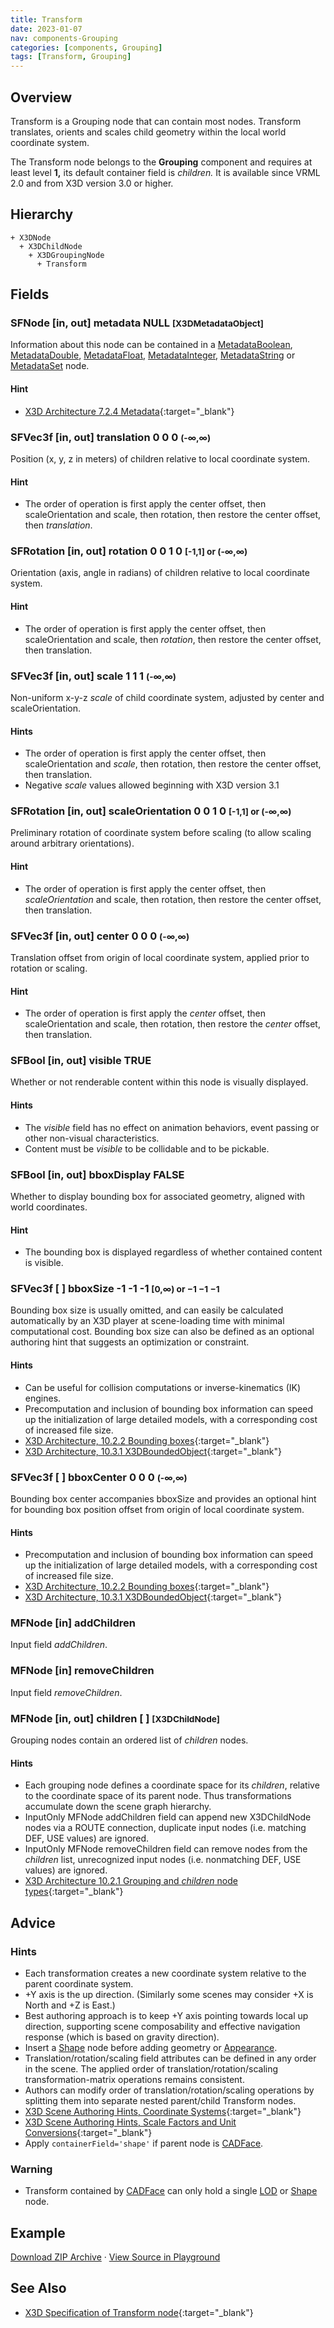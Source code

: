 ```yaml
---
title: Transform
date: 2023-01-07
nav: components-Grouping
categories: [components, Grouping]
tags: [Transform, Grouping]
---
```

<style>
.post h3 {
  word-spacing: 0.2em;
}
</style>

## Overview

Transform is a Grouping node that can contain most nodes. Transform translates, orients and scales child geometry within the local world coordinate system.

The Transform node belongs to the **Grouping** component and requires at least level **1,** its default container field is *children.* It is available since VRML 2.0 and from X3D version 3.0 or higher.

## Hierarchy

```
+ X3DNode
  + X3DChildNode
    + X3DGroupingNode
      + Transform
```

## Fields

### SFNode [in, out] **metadata** NULL <small>[X3DMetadataObject]</small>

Information about this node can be contained in a [MetadataBoolean](/x_ite/components/core/metadataboolean/), [MetadataDouble](/x_ite/components/core/metadatadouble/), [MetadataFloat](/x_ite/components/core/metadatafloat/), [MetadataInteger](/x_ite/components/core/metadatainteger/), [MetadataString](/x_ite/components/core/metadatastring/) or [MetadataSet](/x_ite/components/core/metadataset/) node.

#### Hint

- [X3D Architecture 7.2.4 Metadata](https://www.web3d.org/specifications/X3Dv4/ISO-IEC19775-1v4-IS//Part01/components/core.html#Metadata){:target="_blank"}

### SFVec3f [in, out] **translation** 0 0 0 <small>(-∞,∞)</small>

Position (x, y, z in meters) of children relative to local coordinate system.

#### Hint

- The order of operation is first apply the center offset, then scaleOrientation and scale, then rotation, then restore the center offset, then *translation*.

### SFRotation [in, out] **rotation** 0 0 1 0 <small>[-1,1] or (-∞,∞)</small>

Orientation (axis, angle in radians) of children relative to local coordinate system.

#### Hint

- The order of operation is first apply the center offset, then scaleOrientation and scale, then *rotation*, then restore the center offset, then translation.

### SFVec3f [in, out] **scale** 1 1 1 <small>(-∞,∞)</small>

Non-uniform x-y-z *scale* of child coordinate system, adjusted by center and scaleOrientation.

#### Hints

- The order of operation is first apply the center offset, then scaleOrientation and *scale*, then rotation, then restore the center offset, then translation.
- Negative *scale* values allowed beginning with X3D version 3.1

### SFRotation [in, out] **scaleOrientation** 0 0 1 0 <small>[-1,1] or (-∞,∞)</small>

Preliminary rotation of coordinate system before scaling (to allow scaling around arbitrary orientations).

#### Hint

- The order of operation is first apply the center offset, then *scaleOrientation* and scale, then rotation, then restore the center offset, then translation.

### SFVec3f [in, out] **center** 0 0 0 <small>(-∞,∞)</small>

Translation offset from origin of local coordinate system, applied prior to rotation or scaling.

#### Hint

- The order of operation is first apply the *center* offset, then scaleOrientation and scale, then rotation, then restore the *center* offset, then translation.

### SFBool [in, out] **visible** TRUE

Whether or not renderable content within this node is visually displayed.

#### Hints

- The *visible* field has no effect on animation behaviors, event passing or other non-visual characteristics.
- Content must be *visible* to be collidable and to be pickable.

### SFBool [in, out] **bboxDisplay** FALSE

Whether to display bounding box for associated geometry, aligned with world coordinates.

#### Hint

- The bounding box is displayed regardless of whether contained content is visible.

### SFVec3f [ ] **bboxSize** -1 -1 -1 <small>[0,∞) or −1 −1 −1</small>

Bounding box size is usually omitted, and can easily be calculated automatically by an X3D player at scene-loading time with minimal computational cost. Bounding box size can also be defined as an optional authoring hint that suggests an optimization or constraint.

#### Hints

- Can be useful for collision computations or inverse-kinematics (IK) engines.
- Precomputation and inclusion of bounding box information can speed up the initialization of large detailed models, with a corresponding cost of increased file size.
- [X3D Architecture, 10.2.2 Bounding boxes](https://www.web3d.org/specifications/X3Dv4/ISO-IEC19775-1v4-IS//Part01/components/grouping.html#BoundingBoxes){:target="_blank"}
- [X3D Architecture, 10.3.1 X3DBoundedObject](https://www.web3d.org/specifications/X3Dv4/ISO-IEC19775-1v4-IS//Part01/components/grouping.html#X3DBoundedObject){:target="_blank"}

### SFVec3f [ ] **bboxCenter** 0 0 0 <small>(-∞,∞)</small>

Bounding box center accompanies bboxSize and provides an optional hint for bounding box position offset from origin of local coordinate system.

#### Hints

- Precomputation and inclusion of bounding box information can speed up the initialization of large detailed models, with a corresponding cost of increased file size.
- [X3D Architecture, 10.2.2 Bounding boxes](https://www.web3d.org/specifications/X3Dv4/ISO-IEC19775-1v4-IS//Part01/components/grouping.html#BoundingBoxes){:target="_blank"}
- [X3D Architecture, 10.3.1 X3DBoundedObject](https://www.web3d.org/specifications/X3Dv4/ISO-IEC19775-1v4-IS//Part01/components/grouping.html#X3DBoundedObject){:target="_blank"}

### MFNode [in] **addChildren**

Input field *addChildren*.

### MFNode [in] **removeChildren**

Input field *removeChildren*.

### MFNode [in, out] **children** [ ] <small>[X3DChildNode]</small>

Grouping nodes contain an ordered list of *children* nodes.

#### Hints

- Each grouping node defines a coordinate space for its *children*, relative to the coordinate space of its parent node. Thus transformations accumulate down the scene graph hierarchy.
- InputOnly MFNode addChildren field can append new X3DChildNode nodes via a ROUTE connection, duplicate input nodes (i.e. matching DEF, USE values) are ignored.
- InputOnly MFNode removeChildren field can remove nodes from the *children* list, unrecognized input nodes (i.e. nonmatching DEF, USE values) are ignored.
- [X3D Architecture 10.2.1 Grouping and *children* node types](https://www.web3d.org/specifications/X3Dv4/ISO-IEC19775-1v4-IS//Part01/components/grouping.html#GroupingAndChildrenNodes){:target="_blank"}

## Advice

### Hints

- Each transformation creates a new coordinate system relative to the parent coordinate system.
- +Y axis is the up direction. (Similarly some scenes may consider +X is North and +Z is East.)
- Best authoring approach is to keep +Y axis pointing towards local up direction, supporting scene composability and effective navigation response (which is based on gravity direction).
- Insert a [Shape](/x_ite/components/shape/shape/) node before adding geometry or [Appearance](/x_ite/components/shape/appearance/).
- Translation/rotation/scaling field attributes can be defined in any order in the scene. The applied order of translation/rotation/scaling transformation-matrix operations remains consistent.
- Authors can modify order of translation/rotation/scaling operations by splitting them into separate nested parent/child Transform nodes.
- [X3D Scene Authoring Hints, Coordinate Systems](https://www.web3d.org/x3d/content/examples/X3dSceneAuthoringHints.html#CoordinateSystems){:target="_blank"}
- [X3D Scene Authoring Hints, Scale Factors and Unit Conversions](https://www.web3d.org/x3d/content/examples/X3dSceneAuthoringHints.html#Scale){:target="_blank"}
- Apply `containerField='shape'` if parent node is [CADFace](/x_ite/components/cadgeometry/cadface/).

### Warning

- Transform contained by [CADFace](/x_ite/components/cadgeometry/cadface/) can only hold a single [LOD](/x_ite/components/navigation/lod/) or [Shape](/x_ite/components/shape/shape/) node.

## Example

<x3d-canvas src="https://create3000.github.io/media/examples/Grouping/Transform/Transform.x3d" update="auto"></x3d-canvas>

[Download ZIP Archive](https://create3000.github.io/media/examples/Grouping/Transform/Transform.zip) · [View Source in Playground](/x_ite/playground/?url=https://create3000.github.io/media/examples/Grouping/Transform/Transform.x3d)

## See Also

- [X3D Specification of Transform node](https://www.web3d.org/documents/specifications/19775-1/V4.0/Part01/components/grouping.html#Transform){:target="_blank"}

